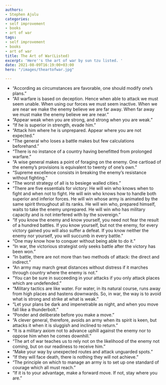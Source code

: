 ```yaml
---
authors:
- Stephen Ajulu
categories:
- self improvement
- books
- art of war
tags:
- self improvement
- books
- art of war
title: The Art of War(Listed)
excerpt: 'Here''s the art of war by sun tzu listed. '
date: 2021-08-09T16:19:00+03:00
hero: "/images/theartofwar.jpg"

---
```

* “According as circumstances are favorable, one should modify one’s plans.”
* “All warfare is based on deception. Hence when able to attack we must seem unable. When using our forces we must seem inactive. When we are near we make the enemy believe we are far away. When far away we must make the enemy believe we are near.”
* “Appear weak when you are strong, and strong when you are weak.”
* “If he is superior in strength, evade him.”
* “Attack him where he is unprepared. Appear where you are not expected.”
* “The general who loses a battle makes but few calculations beforehand.”
* “There is no instance of a country having benefitted from prolonged warfare.”
* “A wise general makes a point of foraging on the enemy. One cartload of the enemy’s provisions is equivalent to twenty of one’s own.”
* “Supreme excellence consists in breaking the enemy’s resistance without fighting.”
* “The worst strategy of all is to besiege walled cities.”
* “There are five essentials for victory: He will win who knows when to fight and when not to fight. He will win who knows how to handle both superior and inferior forces. He will win whose army is animated by the same spirit throughout all its ranks. He will win who, prepared himself, waits to take the enemy unprepared. He will win who has military capacity and is not interfered with by the sovereign.”
* “If you know the enemy and know yourself, you need not fear the result of a hundred battles. If you know yourself, but not the enemy, for every victory gained you will also suffer a defeat. If you know neither the enemy nor yourself, you will succumb in every battle.”
* “One may know how to conquer without being able to do it.”
* “In war, the victorious strategist only seeks battle after the victory has been won.”
* “In battle, there are not more than two methods of attack: the direct and indirect.”
* “An army may march great distances without distress if it marches through country where the enemy is not.”
* “You can be sure in succeeding in your attacks if you only attack places which are undefended.”
* “Military tactics are like water. For water, in its natural course, runs away from high places and hastens downwards. So, in war, the way is to avoid what is strong and strike at what is weak.”
* “Let your plans be dark and impenetrable as night, and when you move fall like a thunderbolt.”
* “Ponder and deliberate before you make a move.”
* “A clever general, therefore, avoids an army when its spirit is keen, but attacks it when it is sluggish and inclined to return.”
* “It is a military axiom not to advance uphill against the enemy nor to oppose him when he comes downhill.”
* “The art of war teaches us to rely not on the likelihood of the enemy not coming, but on our readiness to receive him.”
* “Make your way by unexpected routes and attack unguarded spots.”
* “If they will face death, there is nothing they will not achieve.”
* “The principle on which to manage an army is to set up one standard of courage which all must reach.”
* “If it is to your advantage, make a forward move. If not, stay where you are.”
